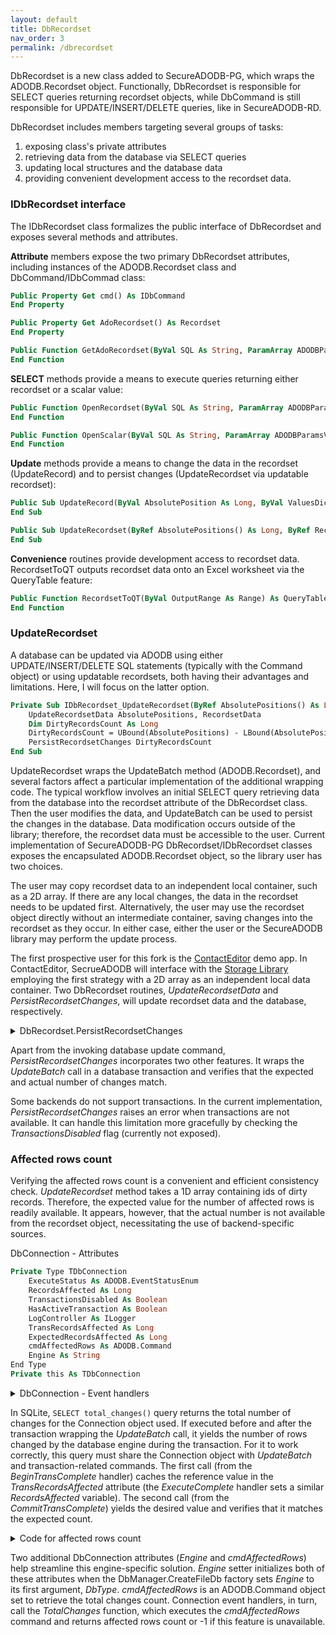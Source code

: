```yaml
---
layout: default
title: DbRecordset
nav_order: 3
permalink: /dbrecordset
---
```


DbRecordset is a new class added to SecureADODB-PG, which wraps the ADODB.Recordset object. Functionally, DbRecordset is responsible for SELECT queries returning recordset objects, while DbCommand is still responsible for UPDATE/INSERT/DELETE queries, like in SecureADODB-RD.

DbRecordset includes members targeting several groups of tasks:

1. exposing class's private attributes
2. retrieving data from the database via SELECT queries
3. updating local structures and the database data
4. providing convenient development access to the recordset data.

### IDbRecordset interface

The IDbRecordset class formalizes the public interface of DbRecordset and exposes several methods and attributes.

**Attribute** members expose the two primary DbRecordset attributes, including instances of the ADODB.Recordset class and DbCommand/IDbCommad class:

```vb
Public Property Get cmd() As IDbCommand
End Property

Public Property Get AdoRecordset() As Recordset
End Property

Public Function GetAdoRecordset(ByVal SQL As String, ParamArray ADODBParamsValues() As Variant) As Recordset
End Function
```

**SELECT** methods provide a means to execute queries returning either recordset or a scalar value:

```vb
Public Function OpenRecordset(ByVal SQL As String, ParamArray ADODBParamsValues() As Variant) As Recordset
End Function

Public Function OpenScalar(ByVal SQL As String, ParamArray ADODBParamsValues() As Variant) As Variant
End Function
```

**Update** methods provide a means to change the data in the recordset (UpdateRecord) and to persist changes (UpdateRecordset via updatable recordset):

```vb
Public Sub UpdateRecord(ByVal AbsolutePosition As Long, ByVal ValuesDict As Dictionary)
End Sub

Public Sub UpdateRecordset(ByRef AbsolutePositions() As Long, ByRef RecordsetData() As Variant)
End Sub
```

**Convenience** routines provide development access to recordset data. RecordsetToQT outputs recordset data onto an Excel worksheet via the QueryTable feature:

```vb
Public Function RecordsetToQT(ByVal OutputRange As Range) As QueryTable
End Function
```

### UpdateRecordset

A database can be updated via ADODB using either UPDATE/INSERT/DELETE SQL statements (typically with the Command object) or using updatable recordsets, both having their advantages and limitations. Here, I will focus on the latter option.

```vb
Private Sub IDbRecordset_UpdateRecordset(ByRef AbsolutePositions() As Long, ByRef RecordsetData() As Variant)
    UpdateRecordsetData AbsolutePositions, RecordsetData
    Dim DirtyRecordsCount As Long
    DirtyRecordsCount = UBound(AbsolutePositions) - LBound(AbsolutePositions) + 1
    PersistRecordsetChanges DirtyRecordsCount
End Sub
```

UpdateRecordset wraps the UpdateBatch method (ADODB.Recordset), and several factors affect a particular implementation of the additional wrapping code. The typical workflow involves an initial SELECT query retrieving data from the database into the recordset attribute of the DbRecordset class. Then the user modifies the data, and UpdateBatch can be used to persist the changes in the database. Data modification occurs outside of the library; therefore, the recordset data must be accessible to the user. Current implementation of SecureADODB-PG DbRecordset/IDbRecordset classes exposes the encapsulated ADODB.Recordset object, so the library user has two choices.

The user may copy recordset data to an independent local container, such as a 2D array. If there are any local changes, the data in the recordset needs to be updated first. Alternatively, the user may use the recordset object directly without an intermediate container, saving changes into the recordset as they occur. In either case, either the user or the SecureADODB library may perform the update process.

The first prospective user for this fork is the [ContactEditor][] demo app. In ContactEditor, SecrueADODB will interface with the [Storage Library][] employing the first strategy with a 2D array as an independent local data container. Two DbRecordset routines, *UpdateRecordsetData* and *PersistRecordsetChanges*, will update recordset data and the database, respectively.

<details><summary>DbRecordset.PersistRecordsetChanges</summary>

```vb
Friend Sub PersistRecordsetChanges(ByVal DirtyRecordCount As Long)
    With AdoRecordset
        Guard.ExpressionErr .State = adStateOpen, _
                            IncompatibleStatusErr, _
                            "DbRecordset", _
                            "Expected AdoRecordset.Status = adStateOpen"
                            
        Dim db As IDbConnection
        Set db = this.cmd.Connection
        '''' Marshal dirty records only
        .MarshalOptions = adMarshalModifiedOnly
        Set .ActiveConnection = this.cmd.Connection.AdoConnection
        On Error GoTo Rollback
        '''' Set the expected count of affected rows in the DbConnection object
        db.ExpectedRecordsAffected = DirtyRecordCount
        '''' Wrap update in a transaction
        db.BeginTransaction
        .UpdateBatch
        db.CommitTransaction
        On Error GoTo 0
        If .CursorLocation = adUseClient Then Set .ActiveConnection = Nothing
    End With
    
    Exit Sub
    
Rollback:
    this.cmd.Connection.RollbackTransaction
    With Err
        .Raise .Number, .Source, .Description, .HelpFile, .HelpContext
    End With
End Sub
```

</details>

Apart from the invoking database update command, *PersistRecordsetChanges* incorporates two other features. It wraps the *UpdateBatch* call in a database transaction and verifies that the expected and actual number of changes match.

Some backends do not support transactions. In the current implementation, *PersistRecordsetChanges* raises an error when transactions are not available. It can handle this limitation more gracefully by checking the *TransactionsDisabled* flag (currently not exposed).

### Affected rows count

Verifying the affected rows count is a convenient and efficient consistency check. *UpdateRecordset* method takes a 1D array containing ids of dirty records. Therefore, the expected value for the number of affected rows is readily available. It appears, however, that the actual number is not available from the recordset object, necessitating the use of backend-specific sources.

DbConnection - Attributes
```vb
Private Type TDbConnection
    ExecuteStatus As ADODB.EventStatusEnum
    RecordsAffected As Long
    TransactionsDisabled As Boolean
    HasActiveTransaction As Boolean
    LogController As ILogger
    TransRecordsAffected As Long
    ExpectedRecordsAffected As Long
    cmdAffectedRows As ADODB.Command
    Engine As String
End Type
Private this As TDbConnection
```

<details><summary>DbConnection - Event handlers</summary>

```vb
Implements IDbConnection
Private WithEvents AdoConnection As ADODB.Connection

Private Sub AdoConnection_BeginTransComplete( _
            ByVal TransactionLevel As Long, ByVal pError As ADODB.Error, _
            ByRef adStatus As ADODB.EventStatusEnum, ByVal pConnection As ADODB.Connection)
    this.TransRecordsAffected = TotalChanges()
End Sub

Private Sub AdoConnection_CommitTransComplete( ByVal pError As ADODB.Error, _
            ByRef adStatus As ADODB.EventStatusEnum, ByVal pConnection As ADODB.Connection)
    With this
        .TransRecordsAffected = TotalChanges() - .TransRecordsAffected
        If .ExpectedRecordsAffected >= 0 Then
            Guard.Expression .ExpectedRecordsAffected = .TransRecordsAffected, _
                    "DbConnection", "Affected rows count mismatch"
            Debug.Print "Affected rows count (matched): " & CStr(.TransRecordsAffected)
        Else
            Debug.Print "Affected rows count: " & CStr(.TransRecordsAffected)
        End If
        .ExpectedRecordsAffected = -1
    End With
End Sub
```

</details>

In SQLite, `SELECT total_changes()` query returns the total number of changes for the Connection object used. If executed before and after the transaction wrapping the *UpdateBatch* call, it yields the number of rows changed by the database engine during the transaction. For it to work correctly, this query must share the Connection object with *UpdateBatch* and transaction-related commands. The first call (from the *BeginTransComplete* handler) caches the reference value in the *TransRecordsAffected* attribute (the *ExecuteComplete* handler sets a similar *RecordsAffected* variable). The second call (from the *CommitTransComplete*) yields the desired value and verifies that it matches the expected count.

<details><summary>Code for affected rows count</summary>

```vb
'================================= DbConnection ================================='

'@Description "If possible, queries the database for total changes count."
Friend Function TotalChanges() As Long
    TotalChanges = -1
    If Not this.cmdAffectedRows Is Nothing Then
        On Error Resume Next
        TotalChanges = this.cmdAffectedRows.Execute.Fields.Item(0).Value
        On Error GoTo 0
    End If
End Function


'@Description "Set database type [typically received from the manager]"
Private Property Let IDbConnection_Engine(ByVal EngineName As String)
    this.Engine = EngineName
    If LCase$(EngineName) = "sqlite" Then
        Set this.cmdAffectedRows = New ADODB.Command
        With this.cmdAffectedRows
            .CommandType = adCmdText
            .Prepared = True
            .CommandText = "SELECT total_changes()"
            Set .ActiveConnection = AdoConnection
        End With
    End If
End Property

'================================================================================'

'================================== DbManager ==================================='

Public Function CreateFileDb( _
                 ByVal DbType As String, _
        Optional ByVal DbFileName As String = vbNullString, _
        Optional ByVal ConnectionOptions As String = vbNullString, _
        Optional ByVal LoggerType As LoggerTypeEnum = LoggerTypeEnum.logGlobal _
        ) As IDbManager
    Dim LogController As ILogger
    Select Case LoggerType
        Case LoggerTypeEnum.logDisabled
            Set LogController = Nothing
        Case LoggerTypeEnum.logGlobal
            Set LogController = Logger
        Case LoggerTypeEnum.logPrivate
            Set LogController = Logger.Create
    End Select
    
    '''' CSV fails if String -> adVarWChar mapping is used
    ''''              String -> adVarChar must be used for CSV instead
    Dim provider As IDbParameters
    Set provider = DbParameters.Create( _
            IIf(LCase$(DbType) <> "csv", AdoTypeMappings.Default, AdoTypeMappings.CSV))
    
    Dim baseCommand As IDbCommandBase
    Set baseCommand = DbCommandBase.Create(provider)
    
    Dim Factory As IDbCommandFactory
    Set Factory = DbCommandFactory.Create(baseCommand)
    
    Dim DbConnStr As DbConnectionString
    Set DbConnStr = DbConnectionString.CreateFileDb(DbType, DbFileName, , ConnectionOptions)
    Dim db As IDbConnection
    Set db = DbConnection.Create(DbConnStr.ConnectionString, LogController)
    db.Engine = DbType
    
    Dim Instance As DbManager
    Set Instance = DbManager.Create(db, Factory, LogController)
    Instance.InitExtra DbConnStr
    
    Set CreateFileDb = Instance
End Function

'================================================================================'
```

</details>

Two additional DbConnection attributes (*Engine* and *cmdAffectedRows*) help streamline this engine-specific solution. *Engine* setter initializes both of these attributes when the DbManager.CreateFileDb factory sets *Engine* to its first argument, *DbType*. *cmdAffectedRows* is an ADODB.Command object set to retrieve the total changes count. Connection event handlers, in turn, call the *TotalChanges* function, which executes the *cmdAffectedRows* command and returns affected rows count or -1 if this feature is unavailable.



[ContactEditor]: https://pchemguy.github.io/ContactEditor/
[Storage Library]: https://pchemguy.github.io/ContactEditor/storage-library
